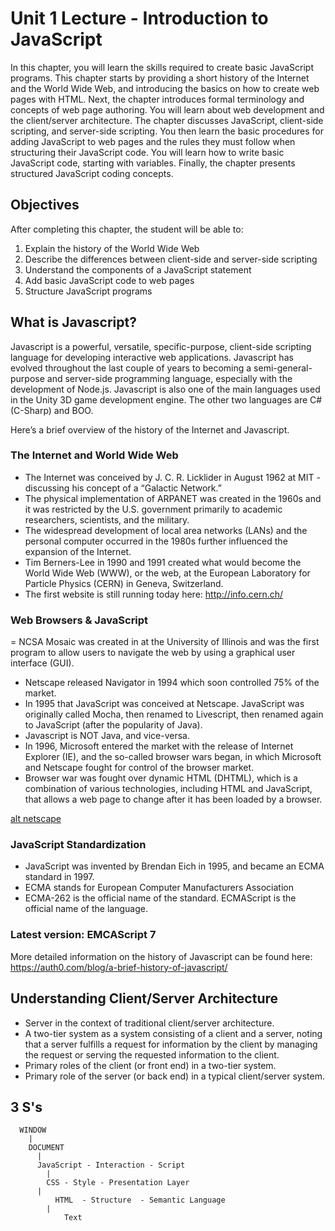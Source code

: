 # Unit 1 Lecture - Introduction to JavaScript
In this chapter, you will learn the skills required to create basic JavaScript programs. This chapter starts by providing a short history of the Internet and the World Wide Web, and introducing the basics on how to create web pages with HTML. Next, the chapter introduces formal terminology and concepts of web page authoring. You will learn about web development and the client/server architecture. The chapter discusses JavaScript, client-side scripting, and server-side scripting. You then learn the basic procedures for adding JavaScript to web pages and the rules they must follow when structuring their JavaScript code. You will learn how to write basic JavaScript code, starting with variables. Finally, the chapter presents structured JavaScript coding concepts.

## Objectives
After completing this chapter, the student will be able to:
1. Explain the history of the World Wide Web
2. Describe the differences between client-side and server-side scripting
3. Understand the components of a JavaScript statement
4. Add basic JavaScript code to web pages
5. Structure JavaScript programs

## What is Javascript?

Javascript is a powerful, versatile, specific-purpose, client-side scripting language for developing interactive web applications.  Javascript has evolved throughout the last couple of years to becoming a semi-general-purpose and server-side programming language, especially with the development of Node.js.  Javascript is also one of the main languages used in the Unity 3D game development engine.  The other two languages are C# (C-Sharp) and BOO.

Here’s a brief overview of the history of the Internet and Javascript.

### The Internet and World Wide Web

- The Internet was conceived by J. C. R. Licklider in August 1962 at MIT -  discussing his concept of a “Galactic Network.”
- The physical implementation of ARPANET was created in the 1960s and it was restricted by the U.S. government primarily to academic researchers, scientists, and the military.
- The widespread development of local area networks (LANs) and the personal computer occurred in the 1980s further influenced the expansion of the Internet.
- Tim Berners-Lee in 1990 and 1991 created what would become the World Wide Web (WWW), or the web, at the European Laboratory for Particle Physics (CERN) in Geneva, Switzerland.
- The first website is still running today here:  http://info.cern.ch/

### Web Browsers & JavaScript
= NCSA Mosaic was created in	at the University of Illinois and was the first program to allow users to navigate the web by using a graphical user interface (GUI). 
- Netscape released Navigator in 1994 which soon controlled 75% of the market. 
- In 1995 that JavaScript was conceived at Netscape.  JavaScript was originally called Mocha, then renamed to Livescript, then renamed again to JavaScript (after the popularity of Java).
- Javascript is NOT Java, and vice-versa.
- In 1996, Microsoft entered the market with the release of Internet Explorer (IE), and the so-called browser wars began, in which Microsoft and Netscape fought for control of the browser market.
- Browser war was fought over dynamic HTML (DHTML), which is a combination of various technologies, including HTML and JavaScript, that allows a web page to change after it has been loaded by a browser.

[alt netscape](https://github.com/ChristianHur/152-097-JavaScript/blob/master/unit1/images/netscape.png)

### JavaScript Standardization

- JavaScript was invented by Brendan Eich in 1995, and became an ECMA standard in 1997.
- ECMA stands for European Computer Manufacturers Association
- ECMA-262 is the official name of the standard. ECMAScript is the official name of the language.

### Latest version:  EMCAScript 7

More detailed information on the history of Javascript can be found here:
https://auth0.com/blog/a-brief-history-of-javascript/

## Understanding Client/Server Architecture

- Server in the context of traditional client/server architecture.
- A two-tier system as a system consisting of a client and a server, noting that a server fulfills a request for information by the client by managing the request or serving the requested information to the client.
- Primary roles of the client (or front end) in a two-tier system.
- Primary role of the server (or back end) in a typical client/server system.

## 3 S's
```
  WINDOW
    |
    DOCUMENT
      |
      JavaScript - Interaction - Script
        |
        CSS	- Style - Presentation Layer
	  |
          HTML  - Structure  - Semantic Language
	    |
            Text
```
